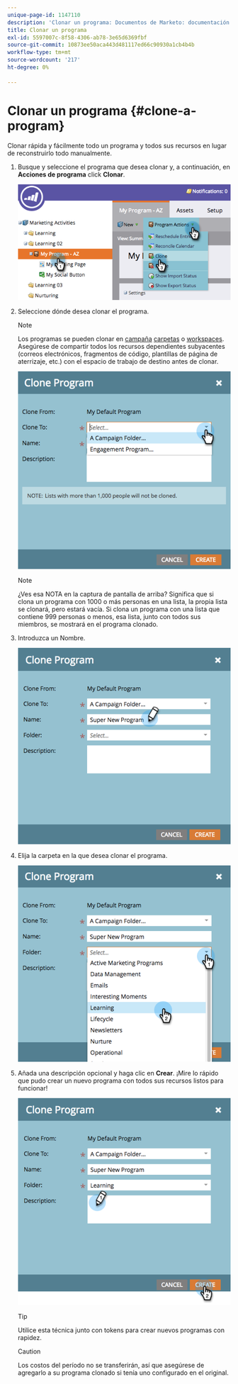 ```yaml
---
unique-page-id: 1147110
description: 'Clonar un programa: Documentos de Marketo: documentación del producto'
title: Clonar un programa
exl-id: 5597007c-8f58-4306-ab78-3e65d6369fbf
source-git-commit: 10873ee50aca443d481117ed66c90930a1cb4b4b
workflow-type: tm+mt
source-wordcount: '217'
ht-degree: 0%

---
```


# Clonar un programa {#clone-a-program}

Clonar rápida y fácilmente todo un programa y todos sus recursos en lugar de reconstruirlo todo manualmente.

1. Busque y seleccione el programa que desea clonar y, a continuación, en **Acciones de programa** click **Clonar**.

   ![](assets/image2014-9-5-14-3a31-3a49.png)

1. Seleccione dónde desea clonar el programa.

   >[!NOTE]
   >
   >Los programas se pueden clonar en [campaña](/help/marketo/product-docs/core-marketo-concepts/miscellaneous/create-new-campaign-folder.md) [carpetas](/help/marketo/product-docs/core-marketo-concepts/miscellaneous/create-new-campaign-folder.md) o [workspaces](/help/marketo/product-docs/administration/workspaces-and-person-partitions/create-a-new-workspace.md). Asegúrese de compartir todos los recursos dependientes subyacentes (correos electrónicos, fragmentos de código, plantillas de página de aterrizaje, etc.) con el espacio de trabajo de destino antes de clonar.

   ![](assets/cloneto.png)

   >[!NOTE]
   >
   >¿Ves esa NOTA en la captura de pantalla de arriba? Significa que si clona un programa con 1000 o más personas en una lista, la propia lista se clonará, pero estará vacía. Si clona un programa con una lista que contiene 999 personas o menos, esa lista, junto con todos sus miembros, se mostrará en el programa clonado.

1. Introduzca un Nombre.

   ![](assets/cloneprogramname.png)

1. Elija la carpeta en la que desea clonar el programa.

   ![](assets/choosefolderclone.png)

1. Añada una descripción opcional y haga clic en **Crear**. ¡Mire lo rápido que pudo crear un nuevo programa con todos sus recursos listos para funcionar!

   ![](assets/createclone.png)

   >[!TIP]
   >
   >Utilice esta técnica junto con tokens para crear nuevos programas con rapidez.

   >[!CAUTION]
   >
   >Los costos del período no se transferirán, así que asegúrese de agregarlo a su programa clonado si tenía uno configurado en el original.
